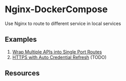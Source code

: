 # Nginx-DockerCompose

Use Nginx to route to different service in local services

## Examples

1. [Wrap Multiple APIs into Single Port Routes](1_MultipleAPIs/)
2. [HTTPS with Auto Credential Refresh](2_HttpsWithAutoCredentialRefresh/) (TODO)

## Resources
